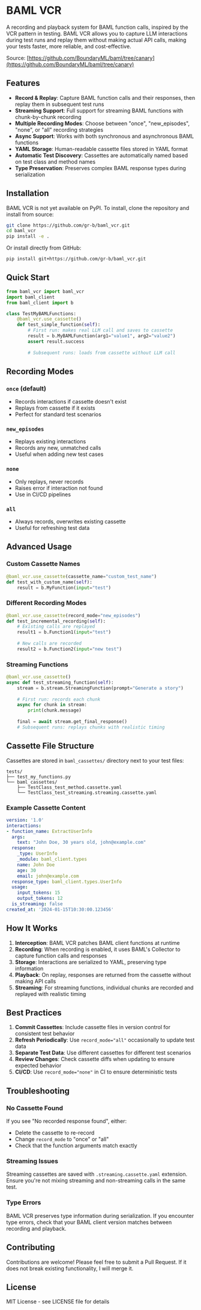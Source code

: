 # BAML VCR

A recording and playback system for BAML function calls, inspired by the VCR pattern in testing. BAML VCR allows you to capture LLM interactions during test runs and replay them without making actual API calls, making your tests faster, more reliable, and cost-effective.

Source: [https://github.com/BoundaryML/baml/tree/canary](https://github.com/BoundaryML/baml/tree/canary)

## Features

- **Record & Replay**: Capture BAML function calls and their responses, then replay them in subsequent test runs
- **Streaming Support**: Full support for streaming BAML functions with chunk-by-chunk recording
- **Multiple Recording Modes**: Choose between "once", "new_episodes", "none", or "all" recording strategies
- **Async Support**: Works with both synchronous and asynchronous BAML functions
- **YAML Storage**: Human-readable cassette files stored in YAML format
- **Automatic Test Discovery**: Cassettes are automatically named based on test class and method names
- **Type Preservation**: Preserves complex BAML response types during serialization

## Installation

BAML VCR is not yet available on PyPI. To install, clone the repository and install from source:

```bash
git clone https://github.com/gr-b/baml_vcr.git
cd baml_vcr
pip install -e .
```

Or install directly from GitHub:

```bash
pip install git+https://github.com/gr-b/baml_vcr.git
```

## Quick Start

```python
from baml_vcr import baml_vcr
import baml_client
from baml_client import b

class TestMyBAMLFunctions:
    @baml_vcr.use_cassette()
    def test_simple_function(self):
        # First run: makes real LLM call and saves to cassette
        result = b.MyBAMLFunction(arg1="value1", arg2="value2")
        assert result.success
        
        # Subsequent runs: loads from cassette without LLM call
```

## Recording Modes

### `once` (default)
- Records interactions if cassette doesn't exist
- Replays from cassette if it exists
- Perfect for standard test scenarios

### `new_episodes`
- Replays existing interactions
- Records any new, unmatched calls
- Useful when adding new test cases

### `none`
- Only replays, never records
- Raises error if interaction not found
- Use in CI/CD pipelines

### `all`
- Always records, overwrites existing cassette
- Useful for refreshing test data

## Advanced Usage

### Custom Cassette Names

```python
@baml_vcr.use_cassette(cassette_name="custom_test_name")
def test_with_custom_name(self):
    result = b.MyFunction(input="test")
```

### Different Recording Modes

```python
@baml_vcr.use_cassette(record_mode="new_episodes")
def test_incremental_recording(self):
    # Existing calls are replayed
    result1 = b.Function1(input="test")
    
    # New calls are recorded
    result2 = b.Function2(input="new test")
```

### Streaming Functions

```python
@baml_vcr.use_cassette()
async def test_streaming_function(self):
    stream = b.stream.StreamingFunction(prompt="Generate a story")
    
    # First run: records each chunk
    async for chunk in stream:
        print(chunk.message)
    
    final = await stream.get_final_response()
    # Subsequent runs: replays chunks with realistic timing
```

## Cassette File Structure

Cassettes are stored in `baml_cassettes/` directory next to your test files:

```
tests/
├── test_my_functions.py
└── baml_cassettes/
    ├── TestClass_test_method.cassette.yaml
    └── TestClass_test_streaming.streaming.cassette.yaml
```

### Example Cassette Content

```yaml
version: '1.0'
interactions:
- function_name: ExtractUserInfo
  args:
    text: "John Doe, 30 years old, john@example.com"
  response:
    _type: UserInfo
    _module: baml_client.types
    name: John Doe
    age: 30
    email: john@example.com
  response_type: baml_client.types.UserInfo
  usage:
    input_tokens: 15
    output_tokens: 12
  is_streaming: false
created_at: '2024-01-15T10:30:00.123456'
```

## How It Works

1. **Interception**: BAML VCR patches BAML client functions at runtime
2. **Recording**: When recording is enabled, it uses BAML's Collector to capture function calls and responses
3. **Storage**: Interactions are serialized to YAML, preserving type information
4. **Playback**: On replay, responses are returned from the cassette without making API calls
5. **Streaming**: For streaming functions, individual chunks are recorded and replayed with realistic timing

## Best Practices

1. **Commit Cassettes**: Include cassette files in version control for consistent test behavior
2. **Refresh Periodically**: Use `record_mode="all"` occasionally to update test data
3. **Separate Test Data**: Use different cassettes for different test scenarios
4. **Review Changes**: Check cassette diffs when updating to ensure expected behavior
5. **CI/CD**: Use `record_mode="none"` in CI to ensure deterministic tests

## Troubleshooting

### No Cassette Found
If you see "No recorded response found", either:
- Delete the cassette to re-record
- Change `record_mode` to "once" or "all"
- Check that the function arguments match exactly

### Streaming Issues
Streaming cassettes are saved with `.streaming.cassette.yaml` extension. Ensure you're not mixing streaming and non-streaming calls in the same test.

### Type Errors
BAML VCR preserves type information during serialization. If you encounter type errors, check that your BAML client version matches between recording and playback.

## Contributing

Contributions are welcome! Please feel free to submit a Pull Request. If it does not break existing functionality, I will merge it.

## License

MIT License - see LICENSE file for details